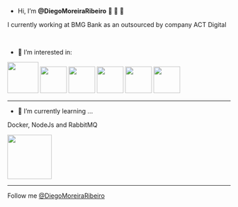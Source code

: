 -  Hi, I’m <b>@DiegoMoreiraRibeiro</b> 👋 👋 👋
<p>
  I currently working at BMG Bank as an outsourced by company ACT Digital
</p>
<br />

- 👀 I’m interested in:

<a title='NODEJS'><img height='70' src='https://iconape.com/wp-content/png_logo_vector/node-js-2.png' /></a>
<a title='Angular'><img  height='60' src='https://angular.io/assets/images/logos/angularjs/AngularJS-Shield.svg' /></a>
<a title='C#'><img  height='60' src='https://www.freeiconspng.com/uploads/c-logo-icon-18.png' /></a>
<a title='.Net Core'><img  height='60' src='https://upload.wikimedia.org/wikipedia/commons/thumb/e/ee/.NET_Core_Logo.svg/1200px-.NET_Core_Logo.svg.png' /></a>
<a title='React'><img  height='60' src='https://logos-download.com/wp-content/uploads/2016/09/React_logo_wordmark.png' /></a>
<a title='Docker'><img  height='60' src='https://www.docker.com/wp-content/uploads/2022/03/horizontal-logo-monochromatic-white.png' /></a>

____________________________________________________________________________________________________________________________________________

- 🌱 I’m currently learning ...

Docker, NodeJs and RabbitMQ 

<a title='Docker'><img  height='100' src='https://miro.medium.com/max/739/1*oatlH9vOqibaFRZqlEA1Zw.png' /></a>

____________________________________________________________________________________________________________________________________________

Follow me
<a href="https://www.linkedin.com/in/diego-moreira-a537ab87/" target='blank'> @DiegoMoreiraRibeiro </a>
